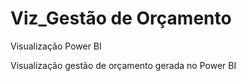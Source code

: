 # Viz_Gestão de Orçamento
Visualização Power BI

Visualização gestão de orçamento gerada no Power BI

